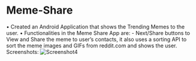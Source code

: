 # Meme-Share
•	Created an Android Application that shows the Trending Memes to the user.
•	Functionalities in the Meme Share App are: - Next/Share buttons to View and Share the meme to user’s contacts, it also uses a sorting API to sort the meme images and GIFs from reddit.com and shows the user.
Screenshots:
![Screenshot4](https://user-images.githubusercontent.com/87888969/220947324-0d61a4e6-37e4-4c7e-bb5d-f31e30fc235c.jpeg)
